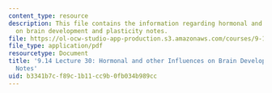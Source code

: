 ```yaml
---
content_type: resource
description: This file contains the information regarding hormonal and other influences
  on brain development and plasticity notes.
file: https://ol-ocw-studio-app-production.s3.amazonaws.com/courses/9-14-brain-structure-and-its-origins-spring-2014/b3341b7cf89c1b11cc9b0fb034b989cc_MIT9_14S14_Lecture30.pdf
file_type: application/pdf
resourcetype: Document
title: '9.14 Lecture 30: Hormonal and other Influences on Brain Development and Plasticity
  Notes'
uid: b3341b7c-f89c-1b11-cc9b-0fb034b989cc
---
```

